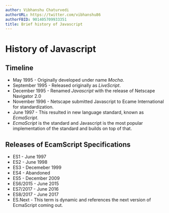 ```yaml
---
author: Vibhanshu Chaturvedi
authorURL: https://twitter.com/vibhanshu86
authorFBID: 901405709933351
title: Brief history of Javascript
---
```


# History of Javascript

## Timeline

* May 1995 - Originally developed under name _Mocha_.
* September 1995 - Released originally as _LiveScript_.
* December 1995 - Renamed _Javascript_ with the release of Netscape Navigator 2.0
* November 1996 - Netscape submitted Javascript to Ecame International for standardization.
* June 1997 - This resulted in new language standard, known as _EcmaScript_.
* _EcmaScript_ is the standard and Javascript is the most popular implementation of the standard and builds on top of that.

## Releases of EcamScript Specifications

* ES1 - June 1997
* ES2 - June 1998
* ES3 - Decemeber 1999
* ES4 - Abandoned
* ES5 - December 2009
* ES6/2015 - June 2015
* ES7/2017 - June 2016
* ES8/2017 - June 2017
* ES.Next - This term is dynamic and references the next version of EcmaScript coming out.
